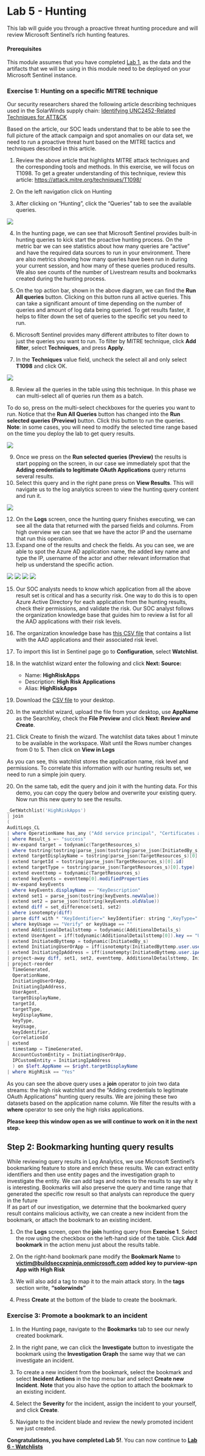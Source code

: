 # Lab 5 - Hunting


This lab will guide you through a proactive threat hunting procedure and will review Microsoft Sentinel’s rich hunting features.

#### Prerequisites
This module assumes that you have completed [Lab 1](Lab-1-Setting-up-the-environment.md), as the data and the artifacts that we will be using in this module need to be deployed on your Microsoft Sentinel instance.

### Exercise 1: Hunting on a specific MITRE technique


Our security researchers shared the following article describing techniques used in the SolarWinds supply chain: 
[Identifying UNC2452-Related Techniques for ATT&CK ](https://medium.com/mitre-attack/identifying-unc2452-related-techniques-9f7b6c7f3714)

Based on the article, our SOC leads understand that to be able to see the full picture of the attack campaign and spot anomalies on our data set, we need to run a proactive threat hunt based on the MITRE tactics and techniques described in this article.
1.	Review the above article that highlights MITRE attack techniques and the corresponding tools and methods. In this exercise, we will focus on T1098. To get a greater understanding of this technique, review this article: https://attack.mitre.org/techniques/T1098/

2.	On the left navigation click on Hunting


3. After clicking on “Hunting”, click the “Queries” tab to see the available queries.

 ![](/images/28File.jpg)
 
4.	In the hunting page, we can see that Microsoft Sentinel provides built-in hunting queries to kick start the proactive hunting process. On the metric bar we can see statistics about how many queries are “active” and have the required data sources to run in your environment.   There are also metrics showing how many queries have been run in during your current session, and how many of these queries produced results. We also see counts of the number of Livestream results and bookmarks created during the hunting process. 


5.	On the top action bar, shown in the above diagram, we can find the **Run All queries** button. Clicking on this button runs all active queries. This can take a significant amount of time depending on the number of queries and amount of log data being queried. To get results faster, it helps to filter down the set of queries to the specific set you need to run. 

6. Microsoft Sentinel provides many different attributes to filter down to just the queries you want to run. To filter by MITRE technique, click **Add filter**, select **Techniques**, and press **Apply**.


7.	In the **Techniques** value field, uncheck the select all and only select **T1098** and click OK.

![](/images/27File.jpg)

8.	Review all the queries in the table using this technique. In this phase we can multi-select all of queries run them as a batch.

To do so, press on the multi-select checkboxes for the queries you want to run. Notice that the **Run All Queries** button has changed into the **Run selected queries (Preview)** button. Click this button to run the queries.  
**Note**: in some cases, you will need to modify the selected time range based on the time you deploy the lab to get query results.

![](/images/26File.jpg)

9.	Once we press on the **Run selected queries (Preview)** the results is start popping on the screen, in our case we immediately spot that the **Adding credentials to legitimate OAuth Applications** query returns several results.
10.	Select this query and in the right pane press on **View Results**. This will navigate us to the log analytics screen to view the hunting query content and run it.

![](/images/25File.jpg)
 
12.	On the **Logs** screen, once the hunting query finishes executing, we can see all the data that returned with the parsed fields and columns. From high overview we can see that we have the actor IP and the username that run this operation. 
13. Expand one of the results and check the fields. As you can see, we are able to spot the Azure AD application name, the added key name and type the IP, username of the actor and other relevant information that help us understand the specific action.

![](/images/24File.jpg)
![](/images/23File.jpg)
![](/images/22File.jpg)
![](/images/21File.jpg)

15.	Our SOC analysts needs to know which application from all the above result set is critical and has a security risk. One way to do this is to open Azure Active Directory for each application from the hunting results, check their permissions, and validate the risk. Our SOC analyst follows the organization knowledge base that guides him to review a list for all the AAD applications with their risk levels.
16.	The organization knowledge base has [this CSV file](../Artifacts/Telemetry/HighRiskApps.csv) that contains a list with the AAD applications and their associated risk level.
17. To import this list in Sentinel page go to  **Configuration**, select **Watchlist**.
    
16. In the watchlist wizard enter the following and click **Next: Source:**
    
    - Name: **HighRiskApps**
    - Description: **High Risk Applications**
    - Alias: **HighRiskApps**


17. Download the [CSV file](../Artifacts/Telemetry/HighRiskApps.csv) to your desktop. 

18. In the watchlist wizard, upload the file from your desktop, use **AppName** as the SearchKey, check the **File Preview** and click **Next: Review and Create**.


19. Click Create to finish the wizard. The watchlist data takes about 1 minute to be available in the workspace. Wait until the Rows number changes from 0 to 5. Then click on **View in Logs**


As you can see, this watchlist stores the application name, risk level and permissions. To correlate this information with our hunting results set, we need to run a simple join query.

20.	On the same tab, edit the query and join it with the hunting data. For this demo, you can copy the query below and overwrite your existing query. Now run this new query to see the results. 

 ```powershell
_GetWatchlist('HighRiskApps')
| join 
(
AuditLogs_CL
| where OperationName has_any ("Add service principal", "Certificates and secrets management")
| where Result_s =~ "success"
| mv-expand target = todynamic(TargetResources_s)
| where tostring(tostring(parse_json(tostring(parse_json(InitiatedBy_s).user)).userPrincipalName)) has "@" or tostring(parse_json(InitiatedBy_s).displayName) has "@"
| extend targetDisplayName = tostring(parse_json(TargetResources_s)[0].displayName)
| extend targetId = tostring(parse_json(TargetResources_s)[0].id)
| extend targetType = tostring(parse_json(TargetResources_s)[0].type)
| extend eventtemp = todynamic(TargetResources_s)
| extend keyEvents = eventtemp[0].modifiedProperties
| mv-expand keyEvents
| where keyEvents.displayName =~ "KeyDescription"
| extend set1 = parse_json(tostring(keyEvents.newValue))
| extend set2 = parse_json(tostring(keyEvents.oldValue))
| extend diff = set_difference(set1, set2)
| where isnotempty(diff)
| parse diff with * "KeyIdentifier=" keyIdentifier: string ",KeyType=" keyType: string ",KeyUsage=" keyUsage: string ",DisplayName=" keyDisplayName: string "]" *
| where keyUsage == "Verify" or keyUsage == ""
| extend AdditionalDetailsttemp = todynamic(AdditionalDetails_s)
| extend UserAgent = iff(todynamic(AdditionalDetailsttemp[0]).key == "User-Agent", tostring(AdditionalDetailsttemp[0].value), "")
| extend InitiatedByttemp = todynamic(InitiatedBy_s)
| extend InitiatingUserOrApp = iff(isnotempty(InitiatedByttemp.user.userPrincipalName), tostring(InitiatedByttemp.user.userPrincipalName), tostring(InitiatedByttemp.app.displayName))
| extend InitiatingIpAddress = iff(isnotempty(InitiatedByttemp.user.ipAddress), tostring(InitiatedByttemp.user.ipAddress), tostring(InitiatedByttemp.app.ipAddress))
| project-away diff, set1, set2, eventtemp, AdditionalDetailsttemp, InitiatedByttemp
| project-reorder
   TimeGenerated,
   OperationName,
   InitiatingUserOrApp,
   InitiatingIpAddress,
   UserAgent,
   targetDisplayName,
   targetId,
   targetType,
   keyDisplayName,
   keyType,
   keyUsage,
   keyIdentifier,
   CorrelationId
| extend
   timestamp = TimeGenerated,
   AccountCustomEntity = InitiatingUserOrApp,
   IPCustomEntity = InitiatingIpAddress
   ) on $left.AppName == $right.targetDisplayName
| where HighRisk == "Yes"
 ```

As you can see the above query uses a **join** operator to join two data streams: the high risk watchlist and the “Adding credentials to legitimate OAuth Applications” hunting query results. We are joining these two datasets based on the application name column. We filter the results with a **where** operator to see only the high risks applications.

**Please keep this window open as we will continue to work on it in the next step.**

## Step 2: Bookmarking hunting query results 

While reviewing query results in Log Analytics, we use Microsoft Sentinel’s bookmarking feature to store and enrich these results. We can extract entity identifiers and then use entity pages and the investigation graph to investigate the entity.  We can add tags and notes to the results to say why it is interesting.  Bookmarks will also preserve the query and time range that generated the specific row result so that analysts can reproduce the query in the future  
If as part of our investigation, we determine that the bookmarked query result contains malicious activity, we can create a new incident from the bookmark, or attach the bookmark to an existing incident. 

1.	On the **Logs** screen, open the **join** hunting query from **Exercise 1**.  Select the row using the checkbox on the left-hand side of the table. Click **Add bookmark** in the action menu just about the results table.



2.	On the right-hand bookmark pane modify the **Bookmark Name** to **victim@buildseccxpninja.onmicrosoft.com added key to purview-spn App with High Risk** 
3.	We will also add a tag to map it to the main attack story. In the **tags** section write, **“solorwinds”**
4.	Press **Create** at the bottom of the blade to create the bookmark.



### Exercise 3: Promote a bookmark to an incident

1.	In the Hunting page, navigate to the **Bookmarks** tab to see our newly created bookmark.


2.	In the right pane, we can click the **Investigate** button to investigate the bookmark using the **Investigation Graph** the same way that we can investigate an incident.
3.	To create a new incident from the bookmark, select the bookmark and select **Incident Actions** in the top menu bar and select **Create new Incident**. 
**Note** that you also have the option to attach the bookmark to an existing incident. 


4.	Select the **Severity** for the incident, assign the incident to your yourself, and click **Create**.


5.	Navigate to the incident blade and review the newly promoted incident we just created.


**Congratulations, you have completed Lab 5!**. You can now continue to **[Lab 6 - Watchlists](./Lab-6-Watchlists.md)**
